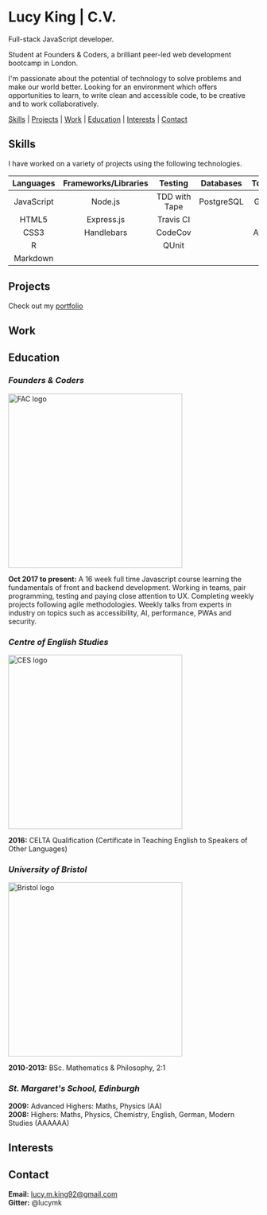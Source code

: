 # Lucy King | C.V.

Full-stack JavaScript developer.

Student at Founders & Coders, a brilliant peer-led web development bootcamp in London.

I'm passionate about the potential of technology to solve problems and make our world better. Looking for an environment which offers opportunities to learn, to write clean and accessible code, to be creative and to work collaboratively. 

[Skills](#skills) | [Projects](#projects) | [Work](#work) | [Education](#education) | [Interests](#interests) | [Contact](#contact) 

## <a name="skills">Skills

I have worked on a variety of projects using the following technologies.

| Languages       | Frameworks/Libraries  | Testing       | Databases  | Tools/Others     |
| :-------------: | :-------------------: | :-----------: | :--------: | :--------------: |
| JavaScript      | Node.js          	  | TDD with Tape | PostgreSQL | Git & GitHub     |
| HTML5       	  | Express.js        	  | Travis CI 	  |            | Heroku           |
| CSS3		      | Handlebars            | CodeCov       |            | Accessibility    |
| R               |                       | QUnit         |            |                  |
| Markdown		  | 					  |				  |			   |				  |

## <a name="projects">Projects

Check out my [portfolio](https://github.com/lucymk/portfolio)

## <a name="work">Work

## <a name="education">Education

### _Founders & Coders_
<img src="https://media.licdn.com/media/p/8/005/0a3/300/0f370ec.png" alt="FAC logo" width="350px">  

__Oct 2017 to present:__ A 16 week full time Javascript course learning the fundamentals of front and backend development. Working in teams, pair programming, testing and paying close attention to UX. Completing weekly projects following agile methodologies. Weekly talks from experts in industry on topics such as accessibility, AI, performance, PWAs and security. 

### _Centre of English Studies_
<img src="https://www.ces-schools.com/images/default-source/default-album/ces-schools.png?sfvrsn=1" alt="CES logo" width="350px">

__2016:__ CELTA Qualification (Certificate in Teaching English to Speakers of Other Languages) 

### _University of Bristol_
<img src="https://wun.ac.uk/images/unilogos/logo-bristol.png" alt="Bristol logo" width="350px">  

__2010-2013:__ BSc. Mathematics & Philosophy, 2:1

### _St. Margaret's School, Edinburgh_							    

__2009:__ Advanced Highers: Maths, Physics (AA)  
__2008:__ Highers: Maths, Physics, Chemistry, English, German, Modern Studies (AAAAAA)

## <a name="interests">Interests

## <a name="contact">Contact

__Email:__ lucy.m.king92@gmail.com  
__Gitter:__ @lucymk
